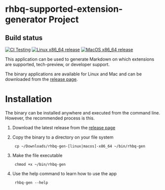 # rhbq-supported-extension-generator Project

## Build status

[![CI Testing](https://github.com/tqvarnst/rhbq-supported-extension-generator/actions/workflows/test.yaml/badge.svg)](https://github.com/tqvarnst/rhbq-supported-extension-generator/actions/workflows/test.yaml)
[![Linux x86_64 release](https://github.com/tqvarnst/rhbq-supported-extension-generator/actions/workflows/linux-x86_64-release.yaml/badge.svg)](https://github.com/tqvarnst/rhbq-supported-extension-generator/actions/workflows/linux-x86_64-release.yaml)
[![MacOS x86_64 release](https://github.com/tqvarnst/rhbq-supported-extension-generator/actions/workflows/macos-x86_64-release.yaml/badge.svg)](https://github.com/tqvarnst/rhbq-supported-extension-generator/actions/workflows/macos-x86_64-release.yaml)


This application can be used to generate Markdown on which extensions are supported, tech-preview, or developer support. 

The binary applications are available for Linux and Mac and can be downloaded from the [release page](https://github.com/tqvarnst/rhbq-supported-extension-generator/releases).

# Installation
The binary can be installed anywhere and executed from the command line. However, the recommended process is this.

1. Download the latest release from the [release page](https://github.com/tqvarnst/rhbq-supported-extension-generator/releases)
2. Copy the binary to a directory on your file system

        cp ~/Downloads/rhbq-gen-[linux|macos]-x86_64 ~/bin/rhbq-gen

3. Make the file executable

        chmod +x ~/bin/rhbq-gen

4. Use the help command to learn how to use the app

        rhbq-gen --help

